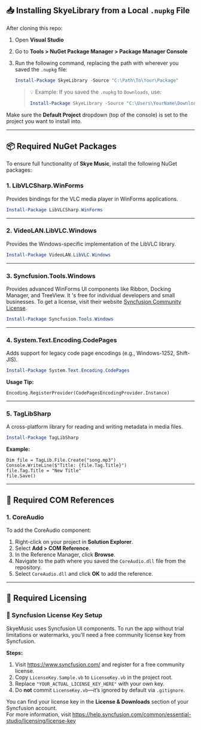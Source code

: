 ﻿
## 📥 Installing SkyeLibrary from a Local `.nupkg` File

After cloning this repo:

1. Open **Visual Studio**
2. Go to **Tools > NuGet Package Manager > Package Manager Console**
3. Run the following command, replacing the path with wherever you saved the `.nupkg` file:

    ```powershell
    Install-Package SkyeLibrary -Source "C:\Path\To\Your\Package"
    ```

    > 💡 Example: If you saved the `.nupkg` to `Downloads`, use:
    > ```powershell
    > Install-Package SkyeLibrary -Source "C:\Users\YourName\Downloads"
    > ```

Make sure the **Default Project** dropdown (top of the console) is set to the project you want to install into.

---

## 📦 Required NuGet Packages

To ensure full functionality of **Skye Music**, install the following NuGet packages:

### 1. LibVLCSharp.WinForms
Provides bindings for the VLC media player in WinForms applications.

```powershell
Install-Package LibVLCSharp.WinForms
```

---

### 2. VideoLAN.LibVLC.Windows

Provides the Windows-specific implementation of the LibVLC library.

```powershell
Install-Package VideoLAN.LibVLC.Windows
```

---

### 3. Syncfusion.Tools.Windows

Provides advanced WinForms UI components like Ribbon, Docking Manager, and TreeView. It 's free for individual developers and small businesses. To get a license, visit their website [Syncfusion Community License](https://www.syncfusion.com/products/communitylicense).

```powershell
Install-Package Syncfusion.Tools.Windows
```

---

### 4. System.Text.Encoding.CodePages

Adds support for legacy code page encodings (e.g., Windows-1252, Shift-JIS).

```powershell
Install-Package System.Text.Encoding.CodePages
```

**Usage Tip:**
```vbnet
Encoding.RegisterProvider(CodePagesEncodingProvider.Instance)
```

---

### 5. TagLibSharp

A cross-platform library for reading and writing metadata in media files.

```powershell
Install-Package TagLibSharp
```

**Example:**
```vbnet
Dim file = TagLib.File.Create("song.mp3")
Console.WriteLine($"Title: {file.Tag.Title}")
file.Tag.Title = "New Title"
file.Save()
```

---

## 🧩 Required COM References

### 1. CoreAudio

To add the CoreAudio component:

1. Right-click on your project in **Solution Explorer**.
2. Select **Add > COM Reference**.
3. In the Reference Manager, click **Browse**.
4. Navigate to the path where you saved the `CoreAudio.dll` file from the repository.
5. Select `CoreAudio.dll` and click **OK** to add the reference.

---

## 🧩 Required Licensing

### 🔑 Syncfusion License Key Setup

SkyeMusic uses Syncfusion UI components. To run the app without trial limitations or watermarks, you’ll need a free community license key from Syncfusion.

**Steps:**
1. Visit https://www.syncfusion.com/ and register for a free community license.
2. Copy `LicenseKey.Sample.vb` to `LicenseKey.vb` in the project root.
3. Replace `"YOUR_ACTUAL_LICENSE_KEY_HERE"` with your own key.
4. Do **not** commit `LicenseKey.vb`—it’s ignored by default via `.gitignore`.

You can find your license key in the **License & Downloads** section of your Syncfusion account.  
For more information, visit https://help.syncfusion.com/common/essential-studio/licensing/license-key